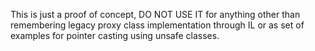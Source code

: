 This is just a proof of concept, DO NOT USE IT for anything other than remembering legacy proxy class implementation through IL 
or as set of examples for pointer casting using unsafe classes.

